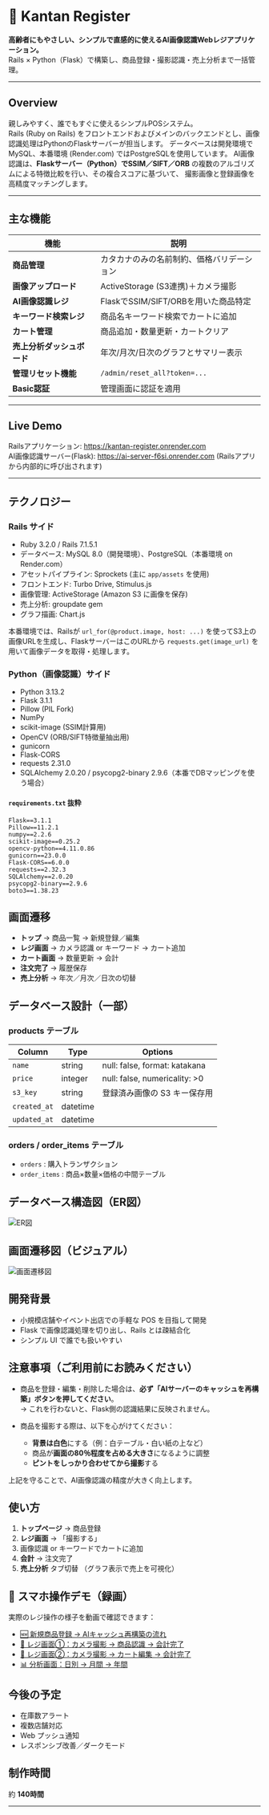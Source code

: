 # 🧾 Kantan Register

**高齢者にもやさしい、シンプルで直感的に使えるAI画像認識Webレジアプリケーション。**  
Rails × Python（Flask）で構築し、商品登録・撮影認識・売上分析まで一括管理。

---

## Overview

親しみやすく、誰でもすぐに使えるシンプルPOSシステム。  
Rails (Ruby on Rails) をフロントエンドおよびメインのバックエンドとし、画像認識処理はPythonのFlaskサーバーが担当します。
データベースは開発環境でMySQL、本番環境 (Render.com) ではPostgreSQLを使用しています。
AI画像認識は、**Flaskサーバー（Python）でSSIM／SIFT／ORB** の複数のアルゴリズムによる特徴比較を行い、その複合スコアに基づいて、
撮影画像と登録画像を高精度マッチングします。

---


## 主な機能


| 機能 | 説明 |
|------|------|
| **商品管理** | カタカナのみの名前制約、価格バリデーション |
| **画像アップロード** | ActiveStorage (S3連携)＋カメラ撮影 |
| **AI画像認識レジ** | FlaskでSSIM/SIFT/ORBを用いた商品特定 |
| **キーワード検索レジ** | 商品名キーワード検索でカートに追加 |
| **カート管理** | 商品追加・数量更新・カートクリア |
| **売上分析ダッシュボード** | 年次/月次/日次のグラフとサマリー表示 |
| **管理リセット機能** | `/admin/reset_all?token=...` |
| **Basic認証** | 管理画面に認証を適用 |


---

## Live Demo
Railsアプリケーション: https://kantan-register.onrender.com  
AI画像認識サーバー(Flask): https://ai-server-f6si.onrender.com (Railsアプリから内部的に呼び出されます)

<!-- _Basic 認証_   -->
<!-- - ユーザー名：`admin`   -->
<!-- - パスワード：`2222`   -->

---


## テクノロジー

### Rails サイド

- Ruby 3.2.0 / Rails 7.1.5.1 
- データベース: MySQL 8.0（開発環境）、PostgreSQL（本番環境 on Render.com）
- アセットパイプライン: Sprockets (主に `app/assets` を使用)
- フロントエンド: Turbo Drive, Stimulus.js
- 画像管理: ActiveStorage (Amazon S3 に画像を保存)
- 売上分析: groupdate gem
- グラフ描画: Chart.js

本番環境では、Railsが `url_for(@product.image, host: ...)` を使ってS3上の画像URLを生成し、FlaskサーバーはこのURLから `requests.get(image_url)` を用いて画像データを取得・処理します。

### Python（画像認識）サイド

- Python 3.13.2  
- Flask 3.1.1
- Pillow (PIL Fork)
- NumPy
- scikit-image (SSIM計算用)
- OpenCV (ORB/SIFT特徴量抽出用)
- gunicorn  
- Flask-CORS  
- requests 2.31.0
- SQLAlchemy 2.0.20 / psycopg2-binary 2.9.6（本番でDBマッピングを使う場合）


#### `requirements.txt` 抜粋
<!-- このセクションは、主要なライブラリとそのバージョンを記載するのに役立ちます -->
```text
Flask==3.1.1
Pillow==11.2.1
numpy==2.2.6
scikit-image==0.25.2
opencv-python==4.11.0.86
gunicorn==23.0.0
Flask-CORS==6.0.0
requests==2.32.3
SQLAlchemy==2.0.20
psycopg2-binary==2.9.6
boto3==1.38.23

```


## 画面遷移
- **トップ** → 商品一覧 → 新規登録／編集
- **レジ画面** → カメラ認識 or キーワード → カート追加
- **カート画面** → 数量更新 → 会計
- **注文完了** → 履歴保存
- **売上分析** → 年次／月次／日次の切替

## データベース設計（一部）

### products テーブル
| Column      | Type     | Options                         |
|-------------|----------|---------------------------------|
| `name`      | string   | null: false, format: katakana   |
| `price`     | integer  | null: false, numericality: >0   |
| `s3_key`    | string   | 登録済み画像の S3 キー保存用        |
| `created_at`| datetime |                                 |
| `updated_at`| datetime |                                 |



### orders / order_items テーブル
- `orders`      : 購入トランザクション  
- `order_items` : 商品×数量×価格の中間テーブル  


## データベース構造図（ER図）

![ER図](kantan-register-er-diagram.png)

## 画面遷移図（ビジュアル）

![画面遷移図](kantan-register-flow.png)


## 開発背景
- 小規模店舗やイベント出店での手軽な POS を目指して開発 
- Flask で画像認識処理を切り出し、Rails とは疎結合化
- シンプル UI で誰でも扱いやすい

## 注意事項（ご利用前にお読みください）

- 商品を登録・編集・削除した場合は、**必ず「AIサーバーのキャッシュを再構築」ボタンを押してください**。  
  → これを行わないと、Flask側の認識結果に反映されません。

- 商品を撮影する際は、以下を心がけてください：  
  - **背景は白色**にする（例：白テーブル・白い紙の上など）  
  - 商品が**画面の80％程度を占める大きさ**になるように調整  
  - **ピントをしっかり合わせてから撮影**する  

上記を守ることで、AI画像認識の精度が大きく向上します。


## 使い方
1. **トップページ** → 商品登録  
2. **レジ画面** → 「撮影する」
3. 画像認識 or キーワードでカートに追加  
4. **会計** → 注文完了  
5. **売上分析** タブ切替 （グラフ表示で売上を可視化） 



## 📱 スマホ操作デモ（録画）
実際のレジ操作の様子を動画で確認できます：

- [🆕 新規商品登録 → AIキャッシュ再構築の流れ](https://i.gyazo.com/31e1a58c9cbf006d1d09f5e50cfe6e32.gif)
- [📸 レジ画面①：カメラ撮影 → 商品認識 → 会計完了](https://i.gyazo.com/0faad65d0ece249a0482196c472e7b0a.gif)
- [🛒 レジ画面②：カメラ撮影 → カート編集 → 会計完了](https://i.gyazo.com/78706e029cdd0edc752c25403b908f11.gif)
- [📊 分析画面：日別 → 月間 → 年間](https://i.gyazo.com/47951c9c86bac043f663c11b9346a0dc.gif)



## 今後の予定
- 在庫数アラート  
- 複数店舗対応  
- Web プッシュ通知
- レスポンシブ改善／ダークモード  

## 制作時間
約 **140時間**

---